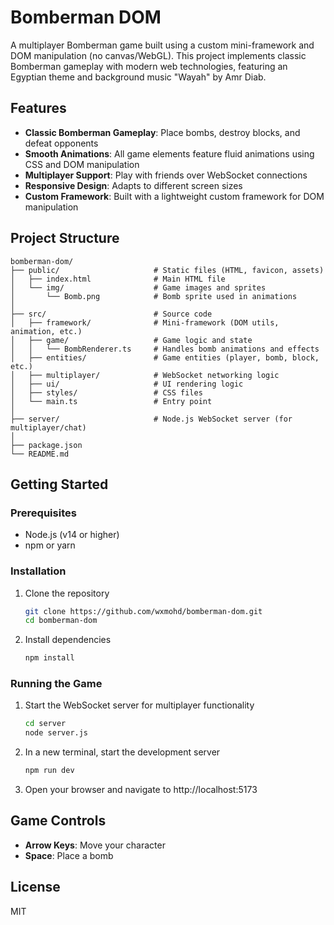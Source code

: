 # Bomberman DOM

A multiplayer Bomberman game built using a custom mini-framework and DOM manipulation (no canvas/WebGL). This project implements classic Bomberman gameplay with modern web technologies, featuring an Egyptian theme and background music "Wayah" by Amr Diab.

## Features

- **Classic Bomberman Gameplay**: Place bombs, destroy blocks, and defeat opponents
- **Smooth Animations**: All game elements feature fluid animations using CSS and DOM manipulation
- **Multiplayer Support**: Play with friends over WebSocket connections
- **Responsive Design**: Adapts to different screen sizes
- **Custom Framework**: Built with a lightweight custom framework for DOM manipulation


## Project Structure

```
bomberman-dom/
├── public/                     # Static files (HTML, favicon, assets)
│   ├── index.html              # Main HTML file
│   └── img/                    # Game images and sprites
│       └── Bomb.png            # Bomb sprite used in animations
│
├── src/                        # Source code
│   ├── framework/              # Mini-framework (DOM utils, animation, etc.)
│   ├── game/                   # Game logic and state
│   │   └── BombRenderer.ts     # Handles bomb animations and effects
│   ├── entities/               # Game entities (player, bomb, block, etc.)
│   ├── multiplayer/            # WebSocket networking logic
│   ├── ui/                     # UI rendering logic
│   ├── styles/                 # CSS files
│   └── main.ts                 # Entry point
│
├── server/                     # Node.js WebSocket server (for multiplayer/chat)
│
├── package.json
└── README.md
```

## Getting Started

### Prerequisites

- Node.js (v14 or higher)
- npm or yarn

### Installation

1. Clone the repository
   ```bash
   git clone https://github.com/wxmohd/bomberman-dom.git
   cd bomberman-dom
   ```

2. Install dependencies
   ```bash
   npm install
   ```

### Running the Game

1. Start the WebSocket server for multiplayer functionality
   ```bash
   cd server
   node server.js
   ```

2. In a new terminal, start the development server
   ```bash
   npm run dev
   ```

3. Open your browser and navigate to http://localhost:5173

## Game Controls

- **Arrow Keys**: Move your character
- **Space**: Place a bomb


## License

MIT
